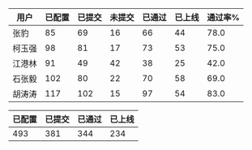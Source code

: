 | 用户 | 已配置 | 已提交 |未提交 | 已通过 | 已上线 | 通过率% |
|----|----|----|----|----|----|----|
| 张豹 | 85 | 69 | 16 | 66 | 44 | 78.0 |
| 柯玉强 | 98 | 81 | 17 | 73 | 53 | 75.0 |
| 江港林 | 91 | 49 | 42 | 38 | 25 | 42.0 |
| 石张毅 | 102 | 80 | 22 | 70 | 58 | 69.0 |
| 胡涛涛 | 117 | 102 | 15 | 97 | 54 | 83.0 |




| 已配置 | 已提交 | 已通过 | 已上线 |
|----|----|----|----|
| 493 | 381 | 344 | 234 |

